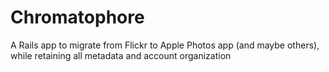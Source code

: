 # Chromatophore

A Rails app to migrate from Flickr to Apple Photos app (and maybe others),
while retaining all metadata and account organization
